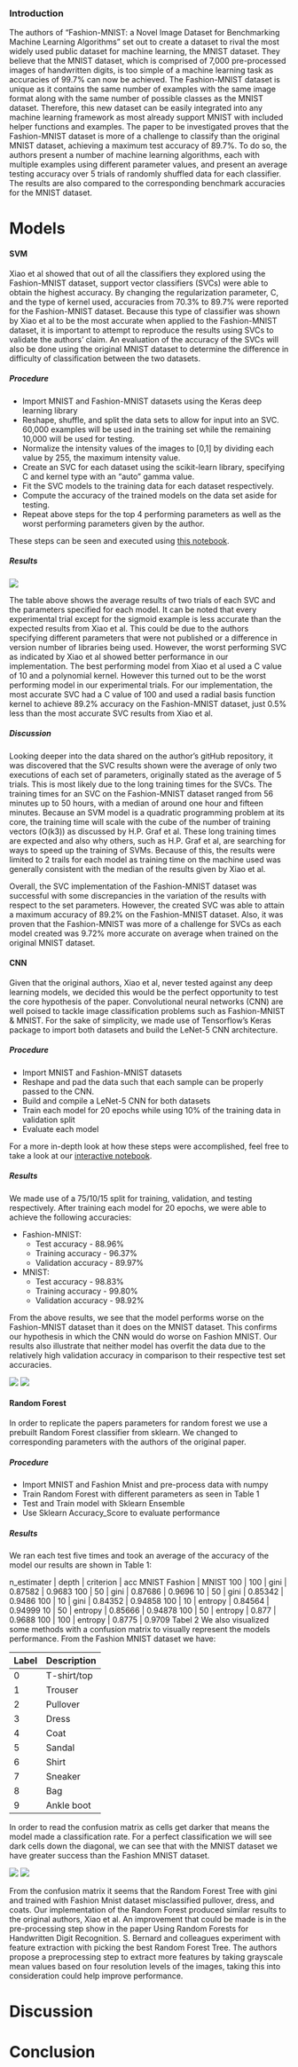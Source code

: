 ### Introduction

The authors of “Fashion-MNIST: a Novel Image Dataset for Benchmarking Machine Learning Algorithms” set out to create a dataset to rival the most widely used public dataset for machine learning, the MNIST dataset. They believe that the MNIST dataset, which is comprised of 7,000 pre-processed images of handwritten digits, is too simple of a machine learning task as accuracies of 99.7% can now be achieved. The Fashion-MNIST dataset is unique as it contains the same number of examples with the same image format along with the same number of possible classes as the MNIST dataset. Therefore, this new dataset can be easily integrated into any machine learning framework as most already support MNIST with included helper functions and examples. The paper to be investigated proves that the Fashion-MNIST dataset is more of a challenge to classify than the original MNIST dataset, achieving a maximum test accuracy of 89.7%. To do so, the authors present a number of machine learning algorithms, each with multiple examples using different parameter values, and present an average testing accuracy over 5 trials of randomly shuffled data for each classifier. The results are also compared to the corresponding benchmark accuracies for the MNIST dataset.


# Models

#### SVM
Xiao et al showed that out of all the classifiers they explored using the Fashion-MNIST dataset, support vector classifiers (SVCs) were able to obtain the highest accuracy. By changing the regularization parameter, C, and the type of kernel used, accuracies from 70.3% to 89.7% were reported for the Fashion-MNIST dataset. Because this type of classifier was shown by Xiao et al to be the most accurate when applied to the Fashion-MNIST dataset, it is important to attempt to reproduce the results using SVCs to validate the authors’ claim. An evaluation of the accuracy of the SVCs will also be done using the original MNIST dataset to determine the difference in difficulty of classification between the two datasets. 
 
##### Procedure 
* Import MNIST and Fashion-MNIST datasets using the Keras deep learning library
* Reshape, shuffle, and split the data sets to allow for input into an SVC. 60,000 examples will be used in the training set while the remaining 10,000 will be used for testing.
* Normalize the intensity values of the images to [0,1] by dividing each value by 255, the maximum intensity value.
* Create an SVC for each dataset using the scikit-learn library, specifying C and kernel type with an “auto” gamma value.
* Fit the SVC models to the training data for each dataset respectively. 
* Compute the accuracy of the trained models on the data set aside for testing. 
* Repeat above steps for the top 4 performing parameters as well as the worst performing parameters given by the author. 
 
These steps can be seen and executed using [this notebook](MNIST_FASHION_SVM.ipynb).
 
##### Results
![](./fig/Results_SVM.png)
 
The table above shows the average results of two trials of each SVC and the parameters specified for each model. It can be noted that every experimental trial except for the sigmoid example is less accurate than the expected results from Xiao et al. This could be due to the authors specifying different parameters that were not published or a difference in version number of libraries being used. However, the worst performing SVC as indicated by Xiao et al showed better performance in our implementation.  The best performing model from Xiao et al used a C value of 10 and a polynomial kernel. However this turned out to be the worst performing model in our experimental trials. For our implementation, the most accurate SVC had a C value of 100 and used a radial basis function kernel to achieve 89.2% accuracy on the Fashion-MNIST dataset, just 0.5% less than the most accurate SVC results from Xiao et al. 
 
##### Discussion
Looking deeper into the data shared on the author’s gitHub repository, it was discovered that the SVC results shown were the average of only two executions of each set of parameters, originally stated as the average of 5 trials. This is most likely due to the long training times for the SVCs. The training times for an SVC on the Fashion-MNIST dataset ranged from 56 minutes up to 50 hours, with a median of around one hour and fifteen minutes. Because an SVM model is a quadratic programming problem at its core, the training time will scale with the cube of the number of training vectors (O(k3)) as discussed by H.P. Graf et al. These long training times are expected and also why others, such as H.P. Graf et al, are searching for ways to speed up the training of SVMs. Because of this, the results were limited to 2 trails for each model as training time on the machine used was generally consistent with the median of the results given by Xiao et al. 
 
Overall, the SVC implementation of the Fashion-MNIST dataset was successful with some discrepancies in the variation of the results with respect to the set parameters. However, the created SVC was able to attain a maximum accuracy of 89.2% on  the Fashion-MNIST dataset. Also, it was proven that the Fashion-MNIST was more of a challenge for SVCs as each model created was 9.72% more accurate on average when trained on the original MNIST dataset. 

#### CNN
Given that the original authors, Xiao et al, never tested against any deep learning models, we decided this would be the perfect opportunity to test the core hypothesis of the paper. Convolutional neural networks (CNN) are well poised to tackle image classification problems such as Fashion-MNIST & MNIST. For the sake of simplicity, we made use of Tensorflow’s Keras package to import both datasets and build the LeNet-5 CNN architecture.

##### Procedure
* Import MNIST and Fashion-MNIST datasets
* Reshape and pad the data such that each sample can be properly passed to the CNN.
* Build and compile a LeNet-5 CNN for both datasets
* Train each model for 20 epochs while using 10% of the training data in validation split
* Evaluate each model

For a more in-depth look at how these steps were accomplished, feel free to take a look at our [interactive notebook](AdvML_LeNet5_test.ipynb).

##### Results
We made use of a 75/10/15 split for training, validation, and testing respectively.  After training each model for 20 epochs, we were able to achieve the following accuracies:

* Fashion-MNIST:
  * Test accuracy - 88.96%
  * Training accuracy - 96.37%
  * Validation accuracy - 89.97%
* MNIST:
  * Test accuracy - 98.83%
  * Training accuracy - 99.80%
  * Validation accuracy - 98.92%

From the above results, we see that the model performs worse on the Fashion-MNIST dataset than it does on the MNIST dataset. This confirms our hypothesis in which the CNN would do worse on Fashion MNIST. Our results also illustrate that neither model has overfit the data due to the relatively high validation accuracy in comparison to their respective test set accuracies.

![](./fig/model_accuracy.png)
![](./fig/model_loss.png)


#### Random Forest
In order to replicate the papers parameters for random forest we use a prebuilt Random Forest classifier from sklearn. We changed to corresponding parameters with the authors of the original paper.

##### Procedure
* Import MNIST and Fashion Mnist and pre-process data with numpy
* Train Random Forest with different parameters as seen in Table 1
* Test and Train model with Sklearn Ensemble
* Use Sklearn Accuracy_Score to evaluate performance

##### Results
 We ran each test five times and took an average of the accuracy of the model our results are shown in Table 1:
 
n_estimater | depth | criterion | acc MNIST Fashion | MNIST
        100    |  100  | gini     | 0.87582           | 0.9683
        100    |  50   | gini     | 0.87686           | 0.9696
        10     |  50   | gini     | 0.85342           | 0.9486
        100    |  10   | gini     | 0.84352           | 0.94858
        100    | 10    | entropy  | 0.84564           | 0.94999
        10     | 50    | entropy  | 0.85666           | 0.94878
        100    | 50    | entropy  | 0.877           | 0.9688
        100    | 100   | entropy  | 0.8775            | 0.9709
Tabel 2
We also visualized some methods with a confusion matrix to visually represent the models performance. From the Fashion MNIST dataset we have:
 
| Label | Description |
| --- | --- |
| 0 | T-shirt/top |
| 1 | Trouser |
| 2 | Pullover |
| 3 | Dress |
| 4 | Coat |
| 5 | Sandal |
| 6 | Shirt |
| 7 | Sneaker |
| 8 | Bag |
| 9 | Ankle boot |
 
In order to read the confusion matrix as cells get darker that means the model made a classification rate.  For a perfect classification we will see dark cells down the diagonal, we can see that with the MNIST dataset we have greater success than the Fashion MNIST dataset. 

![](./fig/gini_100_10_VAR.png)
![](./fig/mnist_gini_100_10_VAR.png)

From the confusion matrix it seems that the Random Forest Tree with gini and trained with Fashion Mnist dataset misclassified pullover, dress, and coats.
Our implementation of the Random Forest produced similar results to the original authors, Xiao et al. An improvement that could be made is in the pre-processing step show in the paper Using Random Forests for Handwritten Digit Recognition.  S. Bernard and colleagues experiment with feature extraction with picking the best Random Forest Tree. The authors propose a preprocessing step to extract more features by taking grayscale mean values based on four resolution levels of the images, taking this into consideration could help improve performance.


# Discussion

# Conclusion

